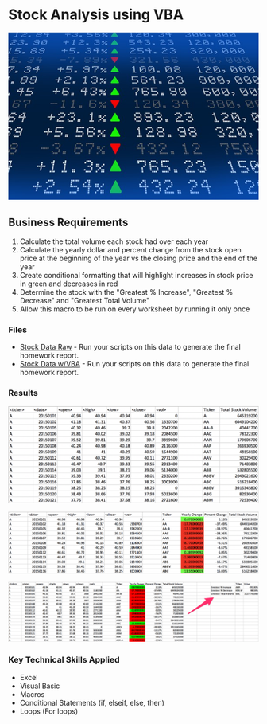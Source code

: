 # Stock Analysis using VBA

![Stock Image](Images/stockmarket.jpg)

## Business Requirements

1. Calculate the total volume each stock had over each year
2. Calculate the yearly dollar and percent change from the stock open price at the beginning of the year vs the closing price and the end of the year
3. Create conditional formatting that will highlight increases in stock price in green and decreases in red
4. Determine the stock with the "Greatest % Increase", "Greatest % Decrease" and "Greatest Total Volume"
5. Allow this macro to be run on every worksheet by running it only once

### Files

* [Stock Data Raw](Raw_Data/stock_data_raw.xlsx) - Run your scripts on this data to generate the final homework report.
* [Stock Data w/VBA](Raw_Data/stock_data_wVBA.xlsm) - Run your scripts on this data to generate the final homework report.

### Results

![Part 1](Images/part1.png)

![Part 2](Images/part2.png)

![Part 3](Images/part3.png)

### Key Technical Skills Applied

* Excel
* Visual Basic
* Macros
* Conditional Statements (if, elseif, else, then)
* Loops (For loops)